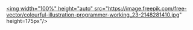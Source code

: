 <a href="#"><img width="100%" height="auto" src="https://image.freepik.com/free-vector/colourful-illustration-programmer-working_23-2148281410.jpg" height=175px"/></a>
